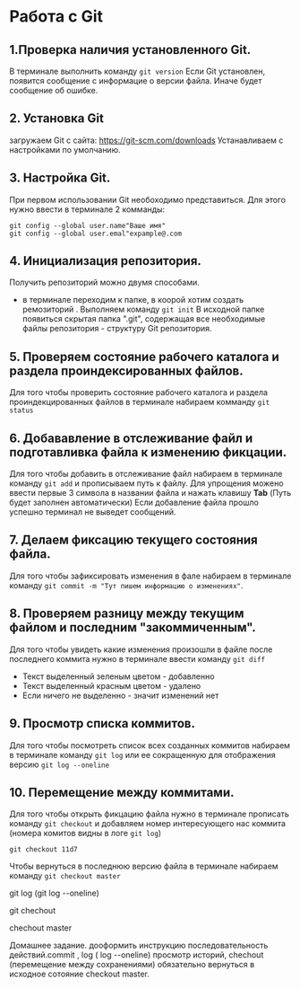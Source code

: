 # Работа с Git
## 1.Проверка наличия установленного Git.
В терминале выполнить команду `git version`
Если Git установлен, появится сообщение с информацие о версии файла. Иначе будет сообщение об ошибке.

## 2. Установка Git
загружаем Git  с сайта: https://git-scm.com/downloads
Устанавливаем с настройками по умолчанию.

## 3. Настройка Git.
При первом использовании Git  необоходимо представиться. 
Для этого нужно ввести в терминале 2 комманды:
```
git config --global user.name"Ваше имя"
git config --global user.emal"expample@.com
```
## 4. Инициализация репозитория.
Получить репозиторий можно двумя способами. 
* в терминале переходим к папке, в коорой хотим создать ремозиторий .
Выполняем команду `git init`
В исходной папке появиться скрытая папка ".git", содержащая все необходимые файлы репозитория - структуру Git репозитория.

## 5. Проверяем состояние рабочего каталога и раздела проиндексированных файлов.
Для того чтобы проверить состояние рабочего каталога и раздела проиндекцированных файлов в терминале набираем комманду `git status` 

## 6. Добававление  в отслеживание файл и подготавливка файла к изменению фикцации.
Для того чтобы добавить в отслеживание файл набираем в терминале команду `git add` и прописываем путь к файлу. Для упрощения можено ввести первые 3 символа в названии файла и нажать клавишу **Tab** (Путь будет заполнен автоматически) Если добавление файла прошло успешно терминал не выведет сообщений.

## 7. Делаем фиксацию текущего состояния файла.
Для того чтобы зафиксировать изменения в фале набираем в терминале команду `git commit -m "Тут пишем информацию о изменениях"`.

## 8. Проверяем разницу между текущим файлом и последним "закоммиченным".
Для того чтобы увидеть какие изменения произошли в файле после последнего коммита нужно в терминале ввести команду `git diff`
* Текст выделенный зеленым цветом - добавленно 
* Текст выделенный красным цветом - удалено
* Если ничего не выделенно - значит изменений нет

## 9. Просмотр списка коммитов.
Для того чтобы посмотреть список всех созданных коммитов набираем в терминале команду `git log` или ее сокращенную для отображения версию `git log --oneline`

## 10. Перемещение между коммитами.
Для того чтобы открыть фикцацию файла нужно в терминале прописать команду `git checkout` и добавляем номер интересующего нас коммита (номера комитов видны в логе `git log`)

```
git checkout 11d7
```
Чтобы вернуться в последнюю версию файла в терминале набираем команду `git checkout master` 

git log (git log --oneline)

git chechout

chechout master



Домашнее задание. дооформить инструкцию последовательность действий.commit , log ( log --oneline) просмотр историй, chechout (перемещение между сохранениями) обязательно вернуться в исходное сотояние checkout master.